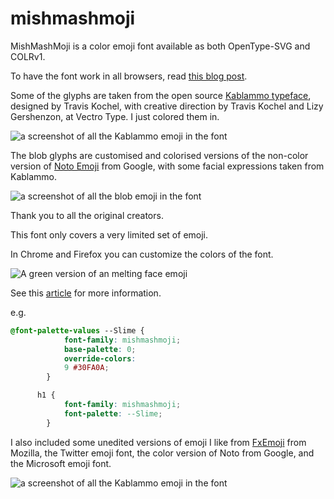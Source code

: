 # mishmashmoji
MishMashMoji is a color emoji font available as both OpenType-SVG and COLRv1.

To have the font work in all browsers, read [this blog post](https://fullystacked.net/posts/new-font-face-syntax/#:~:text=Using%20color%20fonts%20with%20tech()).

Some of the glyphs are taken from the open source [Kablammo typeface](https://fonts.withgoogle.com/kablammo), designed by Travis Kochel, with creative direction by Travis Kochel and Lizy Gershenzon, at Vectro Type. I just colored them in.

![a screenshot of all the Kablammo emoji in the font](./images/kablammo.avif)

The blob glyphs are customised and colorised versions of the non-color version of [Noto Emoji](https://fonts.google.com/noto/specimen/Noto+Emoji) from Google, with some facial expressions taken from Kablammo. 

![a screenshot of all the blob emoji in the font](./images/blobs.avif)

Thank you to all the original creators. 

This font only covers a very limited set of emoji.

In Chrome and Firefox you can customize the colors of the font.

![A green version of an melting face emoji](./images/greenemoji.avif)

 See this [article](https://css-tricks.com/colrv1-and-css-font-palette-web-typography/) for more information. 

e.g.

```css
@font-palette-values --Slime {
            font-family: mishmashmoji;
            base-palette: 0;
            override-colors:
            9 #30FA0A;
        }

      h1 {
            font-family: mishmashmoji;
            font-palette: --Slime;
        }
```

I also included some unedited versions of emoji I like from [FxEmoji](https://github.com/mozilla/fxemoji) from Mozilla, the Twitter emoji font, the color version of Noto from Google, and the Microsoft emoji font. 

![a screenshot of all the Kablammo emoji in the font](./images/randomemoji.avif)